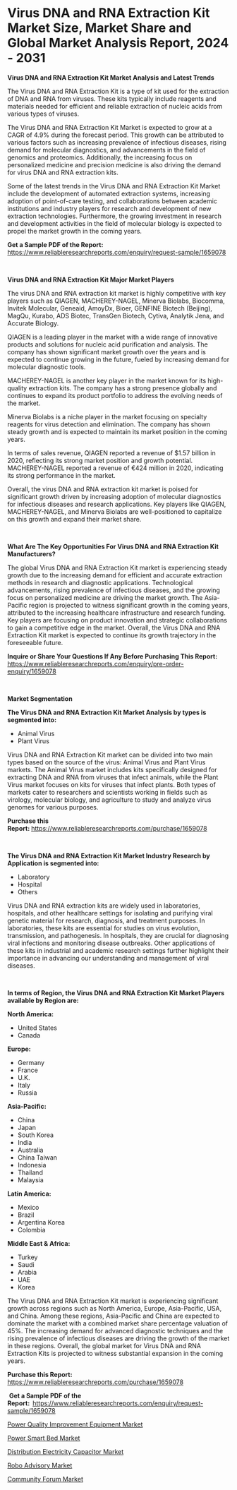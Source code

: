<p><h1>Virus DNA and RNA Extraction Kit Market Size, Market Share and Global Market Analysis Report, 2024 - 2031</h1></p><p><strong>Virus DNA and RNA Extraction Kit Market Analysis and Latest Trends</strong></p>
<p><p>The Virus DNA and RNA Extraction Kit is a type of kit used for the extraction of DNA and RNA from viruses. These kits typically include reagents and materials needed for efficient and reliable extraction of nucleic acids from various types of viruses.</p><p>The Virus DNA and RNA Extraction Kit Market is expected to grow at a CAGR of 4.9% during the forecast period. This growth can be attributed to various factors such as increasing prevalence of infectious diseases, rising demand for molecular diagnostics, and advancements in the field of genomics and proteomics. Additionally, the increasing focus on personalized medicine and precision medicine is also driving the demand for virus DNA and RNA extraction kits.</p><p>Some of the latest trends in the Virus DNA and RNA Extraction Kit Market include the development of automated extraction systems, increasing adoption of point-of-care testing, and collaborations between academic institutions and industry players for research and development of new extraction technologies. Furthermore, the growing investment in research and development activities in the field of molecular biology is expected to propel the market growth in the coming years.</p></p>
<p><strong>Get a Sample PDF of the Report:&nbsp;</strong> <a href="https://www.reliableresearchreports.com/enquiry/request-sample/1659078">https://www.reliableresearchreports.com/enquiry/request-sample/1659078</a></p>
<p>&nbsp;</p>
<p><strong>Virus DNA and RNA Extraction Kit Major Market Players</strong></p>
<p><p>The virus DNA and RNA extraction kit market is highly competitive with key players such as QIAGEN, MACHEREY-NAGEL, Minerva Biolabs, Biocomma, Invitek Molecular, Geneaid, AmoyDx, Bioer, GENFINE Biotech (Beijing), MagQu, Kurabo, ADS Biotec, TransGen Biotech, Cytiva, Analytik Jena, and Accurate Biology.</p><p>QIAGEN is a leading player in the market with a wide range of innovative products and solutions for nucleic acid purification and analysis. The company has shown significant market growth over the years and is expected to continue growing in the future, fueled by increasing demand for molecular diagnostic tools.</p><p>MACHEREY-NAGEL is another key player in the market known for its high-quality extraction kits. The company has a strong presence globally and continues to expand its product portfolio to address the evolving needs of the market.</p><p>Minerva Biolabs is a niche player in the market focusing on specialty reagents for virus detection and elimination. The company has shown steady growth and is expected to maintain its market position in the coming years.</p><p>In terms of sales revenue, QIAGEN reported a revenue of $1.57 billion in 2020, reflecting its strong market position and growth potential. MACHEREY-NAGEL reported a revenue of €424 million in 2020, indicating its strong performance in the market.</p><p>Overall, the virus DNA and RNA extraction kit market is poised for significant growth driven by increasing adoption of molecular diagnostics for infectious diseases and research applications. Key players like QIAGEN, MACHEREY-NAGEL, and Minerva Biolabs are well-positioned to capitalize on this growth and expand their market share.</p></p>
<p>&nbsp;</p>
<p><strong>What Are The Key Opportunities For Virus DNA and RNA Extraction Kit Manufacturers?</strong></p>
<p><p>The global Virus DNA and RNA Extraction Kit market is experiencing steady growth due to the increasing demand for efficient and accurate extraction methods in research and diagnostic applications. Technological advancements, rising prevalence of infectious diseases, and the growing focus on personalized medicine are driving the market growth. The Asia-Pacific region is projected to witness significant growth in the coming years, attributed to the increasing healthcare infrastructure and research funding. Key players are focusing on product innovation and strategic collaborations to gain a competitive edge in the market. Overall, the Virus DNA and RNA Extraction Kit market is expected to continue its growth trajectory in the foreseeable future.</p></p>
<p><strong>Inquire or Share Your Questions If Any Before Purchasing This Report:</strong> <a href="https://www.reliableresearchreports.com/enquiry/pre-order-enquiry/1659078">https://www.reliableresearchreports.com/enquiry/pre-order-enquiry/1659078</a></p>
<p>&nbsp;</p>
<p><strong>Market Segmentation</strong></p>
<p><strong>The Virus DNA and RNA Extraction Kit Market Analysis by types is segmented into:</strong></p>
<p><ul><li>Animal Virus</li><li>Plant Virus</li></ul></p>
<p><p>Virus DNA and RNA Extraction Kit market can be divided into two main types based on the source of the virus: Animal Virus and Plant Virus markets. The Animal Virus market includes kits specifically designed for extracting DNA and RNA from viruses that infect animals, while the Plant Virus market focuses on kits for viruses that infect plants. Both types of markets cater to researchers and scientists working in fields such as virology, molecular biology, and agriculture to study and analyze virus genomes for various purposes.</p></p>
<p><strong>Purchase this Report:&nbsp;</strong><a href="https://www.reliableresearchreports.com/purchase/1659078">https://www.reliableresearchreports.com/purchase/1659078</a></p>
<p>&nbsp;</p>
<p><strong>The Virus DNA and RNA Extraction Kit Market Industry Research by Application is segmented into:</strong></p>
<p><ul><li>Laboratory</li><li>Hospital</li><li>Others</li></ul></p>
<p><p>Virus DNA and RNA extraction kits are widely used in laboratories, hospitals, and other healthcare settings for isolating and purifying viral genetic material for research, diagnosis, and treatment purposes. In laboratories, these kits are essential for studies on virus evolution, transmission, and pathogenesis. In hospitals, they are crucial for diagnosing viral infections and monitoring disease outbreaks. Other applications of these kits in industrial and academic research settings further highlight their importance in advancing our understanding and management of viral diseases.</p></p>
<p>&nbsp;</p>
<p><strong>In terms of Region, the Virus DNA and RNA Extraction Kit Market Players available by Region are:</strong></p>
<p>
    <p> <strong> North America: </strong>
        <ul>
            <li>United States</li>
            <li>Canada</li>
        </ul>
        </p> 
    <p> <strong> Europe: </strong>
        <ul>
            <li>Germany</li>
            <li>France</li>
            <li>U.K.</li>
            <li>Italy</li>
            <li>Russia</li>
        </ul>
        </p> 
    <p> <strong> Asia-Pacific: </strong>
        <ul>
            <li>China</li>
            <li>Japan</li>
            <li>South Korea</li>
            <li>India</li>
            <li>Australia</li>
            <li>China Taiwan</li>
            <li>Indonesia</li>
            <li>Thailand</li>
            <li>Malaysia</li>
        </ul>
        </p> 
    <p> <strong> Latin America: </strong>
        <ul>
            <li>Mexico</li>
            <li>Brazil</li>
            <li>Argentina Korea</li>
            <li>Colombia</li>
        </ul>
        </p> 
    <p> <strong> Middle East & Africa: </strong>
        <ul>
            <li>Turkey</li>
            <li>Saudi</li>
            <li>Arabia</li>
            <li>UAE</li>
            <li>Korea</li>
        </ul>
    </p>
    </p>
<p><p>The Virus DNA and RNA Extraction Kit market is experiencing significant growth across regions such as North America, Europe, Asia-Pacific, USA, and China. Among these regions, Asia-Pacific and China are expected to dominate the market with a combined market share percentage valuation of 45%. The increasing demand for advanced diagnostic techniques and the rising prevalence of infectious diseases are driving the growth of the market in these regions. Overall, the global market for Virus DNA and RNA Extraction Kits is projected to witness substantial expansion in the coming years.</p></p>
<p><strong>Purchase this Report: </strong><a href="https://www.reliableresearchreports.com/purchase/1659078">https://www.reliableresearchreports.com/purchase/1659078</a></p>
<p>&nbsp;<strong>Get a Sample PDF of the Report:&nbsp;&nbsp;</strong><a href="https://www.reliableresearchreports.com/enquiry/request-sample/1659078">https://www.reliableresearchreports.com/enquiry/request-sample/1659078</a></p>
<p><strong></strong></p>
<p><p><a href="https://issuu.com/reportprime-2/docs/power-quality-improvement-equipment-market-size-20">Power Quality Improvement Equipment Market</a></p><p><a href="https://github.com/angelajermaine/Market-Research-Report-List-2/blob/main/power-smart-bed-market.md">Power Smart Bed Market</a></p><p><a href="https://issuu.com/reportprime-2/docs/distribution-electricity-capacitor-market-size-203">Distribution Electricity Capacitor Market</a></p><p><a href="https://medium.com/p/e29c37e7ee22/edit">Robo Advisory Market</a></p><p><a href="https://medium.com/p/e9f221620c61/edit">Community Forum Market</a></p></p>